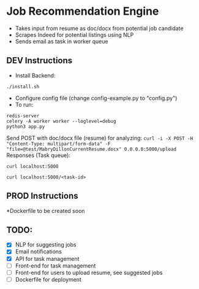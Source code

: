# Job Recommendation Engine
- Takes input from resume as doc/docx from potential job candidate
- Scrapes Indeed for potential listings using NLP
- Sends email as task in worker queue
## DEV Instructions
- Install Backend:
```
./install.sh
```
- Configure config file (change config-example.py to "config.py")
- To run:
```
redis-server
celery -A worker worker --loglevel=debug
python3 app.py
```
Send POST with doc/docx file (resume) for analyzing:
`curl -i -X POST -H "Content-Type: multipart/form-data" -F "file=@test/MabryDillonCurrentResume.docx" 0.0.0.0:5000/upload`
Responses (Task queue):
```
curl localhost:5000
``` 
```
curl localhost:5000/<task-id>
```
## PROD Instructions
*Dockerfile to be created soon

## TODO:
 * [x] NLP for suggesting jobs
 * [x] Email notifications
 * [x] API for task management 
 * [ ] Front-end for task management
 * [ ] Front-end for users to upload resume, see suggested jobs
 * [ ] Dockerfile for deployment
